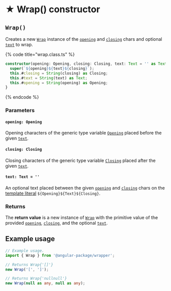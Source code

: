 # ★ Wrap() constructor

## `Wrap()`

Creates a new [`Wrap`](wrap.md) instance of the [`opening`](wrap-constructor.md#opening-opening) and [`closing`](wrap-constructor.md#closing-closing) chars and optional [`text`](wrap-constructor.md#text-text) to wrap.

{% code title="wrap.class.ts" %}
```typescript
constructor(opening: Opening, closing: Closing, text: Text = '' as Text) {
  super(`${opening}${text}${closing}`);
  this.#closing = String(closing) as Closing;
  this.#text = String(text) as Text;
  this.#opening = String(opening) as Opening;
}
```
{% endcode %}

### Parameters

#### `opening: Opening`

Opening characters of the generic type variable [`Opening`](generic-type-variables.md#wrap-opening) placed before the given [`text`](wrap-constructor.md#text-text).

#### `closing: Closing`

Closing characters of the generic type variable [`Closing`](generic-type-variables.md#wrap-closing) placed after the given [`text`](wrap-constructor.md#text-text).

#### `text: Text = ''`

An optional text placed between the given [`opening`](wrap-constructor.md#opening-opening) and [`closing`](wrap-constructor.md#closing-closing) chars on the [template literal](https://www.typescriptlang.org/docs/handbook/2/template-literal-types.html) `${Opening}${Text}${Closing}`.

### Returns

The **return value** is a new instance of [`Wrap`](wrap.md) with the primitive value of the provided [`opening`](wrap-constructor.md#opening-opening), [`closing`](wrap-constructor.md#closing-closing), and the optional [`text`](wrap-constructor.md#text-text).

## Example usage

```typescript
// Example usage.
import { Wrap } from '@angular-package/wrapper';

// Returns Wrap{'[]'}
new Wrap('[', ']');

// Returns Wrap{'nullnull'}
new Wrap(null as any, null as any);
```
